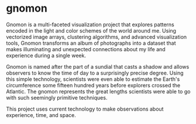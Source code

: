 # gnomon

Gnomon is a multi-faceted visualization project that explores patterns encoded in the light and color schemes of the world around me. Using vectorized image arrays, clustering algorithms, and advanced visualization tools, Gnomon transforms an album of photographs into a dataset that makes illuminating and unexpected connections about my life and experience during a single week. 

Gnomon is named after the part of a sundial that casts a shadow and allows observers to know the time of day to a surprisingly precise degree. Using this simple technology, scientists were even able to estimate the Earth's circumference some fifteen hundred years before explorers crossed the Atlantic. The gnomon represents the great lengths scientists were able to go with such seemingly primitive techniques. 

This project uses current technology to make observations about experience, time, and space. 
